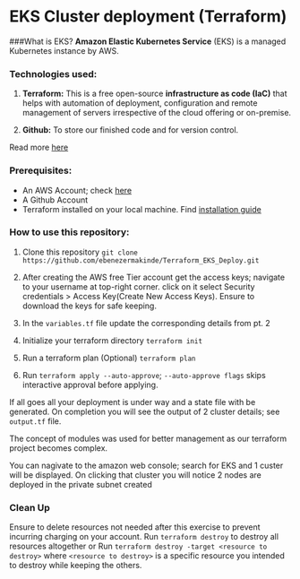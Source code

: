# EKS Cluster deployment (Terraform)
###What is EKS?
**Amazon Elastic Kubernetes Service** (EKS) is a managed Kubernetes instance by AWS.

### Technologies used:
1. **Terraform:** This is a free open-source **infrastructure as code (IaC)** that helps with automation of deployment, configuration and remote management of servers irrespective of the cloud offering or on-premise.

2. **Github:** To store our finished code and for version control.

Read more [here](https://www.terraform.io/intro)

### Prerequisites:
- An AWS Account; check [here](https://aws.amazon.com/account/sign-up)
- A Github Account
- Terraform installed on your local machine. Find [installation guide](https://learn.hashicorp.com/tutorials/terraform/install-cli#install-terraform)

### How to use this repository:
1. Clone this repository
   `git clone https://github.com/ebenezermakinde/Terraform_EKS_Deploy.git `

2. After creating the AWS free Tier account get the access keys; navigate to your username at
top-right corner. click on it select Security credentials > Access Key(Create New Access Keys). Ensure to download the keys for safe keeping.
3. In the `variables.tf` file update the corresponding details from pt. 2
4. Initialize your terraform directory
`terraform init`
5. Run a terraform plan (Optional)
`terraform plan`
6. Run `terraform apply --auto-approve`; `--auto-approve flags` skips interactive approval before applying.

If all goes all your deployment is under way and a state file with be generated. On completion you will see the output of 2 cluster details; see `output.tf` file.

The concept of modules was used for better management as our terraform project becomes complex.

You can nagivate to the amazon web console; search for EKS and 1 custer will be displayed. On clicking that cluster you will notice 2 nodes are deployed in the private subnet created


### Clean Up
Ensure to delete resources not needed after this exercise to prevent incurring charging on your account.
Run `terraform destroy` to destroy all resources altogether or
Run `terraform destroy -target <resource to destroy>` where `<resource to destroy>` is a specific resource you intended to destroy while keeping the others.